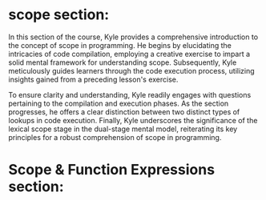 # scope section:
In this section of the course, Kyle provides a comprehensive introduction to the concept of scope in programming. He begins by elucidating the intricacies of code compilation, employing a creative exercise to impart a solid mental framework for understanding scope. Subsequently, Kyle meticulously guides learners through the code execution process, utilizing insights gained from a preceding lesson's exercise.

To ensure clarity and understanding, Kyle readily engages with questions pertaining to the compilation and execution phases. As the section progresses, he offers a clear distinction between two distinct types of lookups in code execution. Finally, Kyle underscores the significance of the lexical scope stage in the dual-stage mental model, reiterating its key principles for a robust comprehension of scope in programming.



#  Scope & Function Expressions section:


